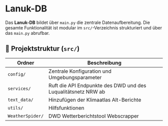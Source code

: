 # Lanuk-DB

Das **Lanuk-DB** bildet über `main.py` die zentrale Datenaufbereitung. Die gesamte Funktionalität ist modular im `src/`-Verzeichnis strukturiert und über das `main.py` abrufbar.


## 📁 Projektstruktur (`src/`)

| Ordner                | Beschreibung |
|-----------------------|--------------|
| `config/`             | Zentrale Konfiguration und Umgebungsparameter |
| `services/`           |Ruft die API Endpunkte des DWD und des Luqualitätsnetz NRW ab|
| `text_data/`          | Hinzufügen der Klimaatlas Alt-Berichte |
| `utils/`              | Hilfsfunktionen|
| `WeatherSpider/`      | DWD Wetterberichtstool Webscrapper |
